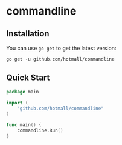 # commandline

## Installation

You can use `go get` to get the latest version:

```shell
go get -u github.com/hotmall/commandline
```

## Quick Start

```go
package main

import (
    "github.com/hotmall/commandline"
)

func main() {
    commandline.Run()
}
```
